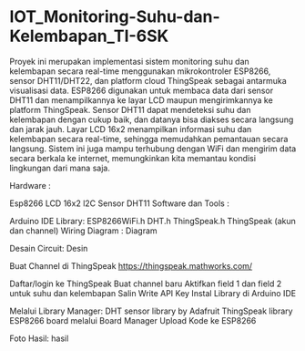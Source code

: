 # IOT_Monitoring-Suhu-dan-Kelembapan_TI-6SK
Proyek ini merupakan implementasi sistem monitoring suhu dan kelembapan secara real-time menggunakan mikrokontroler ESP8266, sensor DHT11/DHT22, dan platform cloud ThingSpeak sebagai antarmuka visualisasi data. ESP8266 digunakan untuk membaca data dari sensor DHT11 dan menampilkannya ke layar LCD maupun mengirimkannya ke platform ThingSpeak. Sensor DHT11 dapat mendeteksi suhu dan kelembapan dengan cukup baik, dan datanya bisa diakses secara langsung dan jarak jauh. Layar LCD 16x2 menampilkan informasi suhu dan kelembapan secara real-time, sehingga memudahkan pemantauan secara langsung. Sistem ini juga mampu terhubung dengan WiFi dan mengirim data secara berkala ke internet, memungkinkan kita memantau kondisi lingkungan dari mana saja.

Hardware :

Esp8266
LCD 16x2 l2C
Sensor DHT11
Software dan Tools :

Arduino IDE
Library:
ESP8266WiFi.h
DHT.h
ThingSpeak.h
ThingSpeak (akun dan channel)
Wiring Diagram : Diagram

Desain Circuit: Desin

Buat Channel di ThingSpeak https://thingspeak.mathworks.com/

Daftar/login ke ThingSpeak
Buat channel baru
Aktifkan field 1 dan field 2 untuk suhu dan kelembapan
Salin Write API Key
Instal Library di Arduino IDE

Melalui Library Manager:
DHT sensor library by Adafruit
ThingSpeak library
ESP8266 board melalui Board Manager
Upload Kode ke ESP8266

Foto Hasil: hasil 
